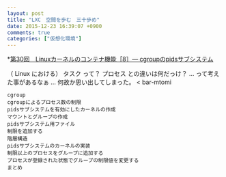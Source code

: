 ```yaml
---
layout: post
title: "LXC　空間を歩む　三十歩め"
date: 2015-12-23 16:39:07 +0900
comments: true
categories: ["仮想化環境"]
---
```


*[第30回　Linuxカーネルのコンテナ機能［8］— cgroupのpidsサブシステム](http://gihyo.jp/admin/serial/01/linux_containers/0030)

（ Linux における） タスク って？ プロセス との違いは何だっけ？ … って考えた事があるなぁ … 何故か思い出してしまった。 < bar-mtomi

>
    cgroup
    cgroupによるプロセス数の制限
    pidsサブシステムを有効にしたカーネルの作成
    マウントとグループの作成
    pidsサブシステム用ファイル
    制限を追加する
    階層構造
    pidsサブシステムのカーネルの実装
    制限以上のプロセスをグループに追加する
    プロセスが登録された状態でグループの制限値を変更する
    まとめ
